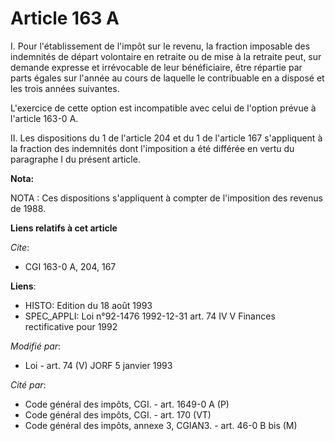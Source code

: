 # Article 163 A

I. Pour l'établissement de l'impôt sur le revenu, la fraction imposable des indemnités de départ volontaire en retraite ou de
mise à la retraite peut, sur demande expresse et irrévocable de leur bénéficiaire, être répartie par parts égales sur l'année
au cours de laquelle le contribuable en a disposé et les trois années suivantes.

L'exercice de cette option est incompatible avec celui de l'option prévue à l'article 163-0 A.

II. Les dispositions du 1 de l'article 204 et du 1 de l'article 167 s'appliquent à la fraction des indemnités dont
l'imposition a été différée en vertu du paragraphe I du présent article.

**Nota:**

NOTA : Ces dispositions s'appliquent à compter de l'imposition des revenus de 1988.

**Liens relatifs à cet article**

_Cite_:

  - CGI 163-0 A, 204, 167

**Liens**:

  - HISTO: Edition du 18 août 1993
  - SPEC_APPLI: Loi n°92-1476 1992-12-31 art. 74 IV V Finances rectificative pour 1992

_Modifié par_:

  - Loi - art. 74 (V) JORF 5 janvier 1993

_Cité par_:

  - Code général des impôts, CGI. - art. 1649-0 A (P)
  - Code général des impôts, CGI. - art. 170 (VT)
  - Code général des impôts, annexe 3, CGIAN3. - art. 46-0 B bis (M)

